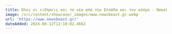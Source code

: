 ```yaml
---
title: Όλες οι ειδήσεις και τα νέα από την Ελλάδα και τον κόσμο - Newsbeast
image: /src/content/showcase/_images/www.newsbeast.gr.webp
url: 'https://www.newsbeast.gr/'
dateAdded: 2024-08-12T12:10:02.466Z
---
```


